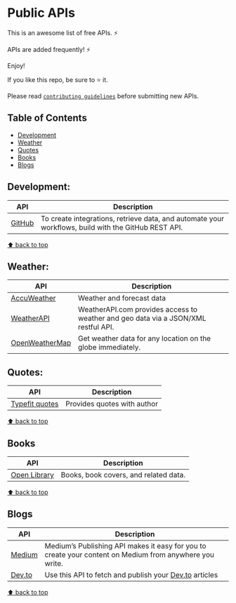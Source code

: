# Public APIs

This is an awesome list of free APIs. ⚡

APIs are added frequently! ⚡

Enjoy!

If you like this repo, be sure to ⭐ it.

Please read [`contributing guidelines`](./CONTRIBUTING.md) before submitting new APIs.

## Table of Contents

- [Development](#development)
- [Weather](#weather)
- [Quotes](#quotes)
- [Books](#books)
- [Blogs](#blogs)

## Development:

| API                                       | Description                                                                                         |
| ----------------------------------------- | --------------------------------------------------------------------------------------------------- |
| [GitHub](https://docs.github.com/en/rest) | To create integrations, retrieve data, and automate your workflows, build with the GitHub REST API. |

[⬆ back to top](#table-of-contents)

## Weather:

| API                                                   | Description                                                                        |
| ----------------------------------------------------- | ---------------------------------------------------------------------------------- |
| [AccuWeather](https://developer.accuweather.com/apis) | Weather and forecast data                                                          |
| [WeatherAPI](https://www.weatherapi.com/)             | WeatherAPI.com provides access to weather and geo data via a JSON/XML restful API. |
| [OpenWeatherMap](https://openweathermap.org/api)      | Get weather data for any location on the globe immediately.                        |

## Quotes:

| API                                           | Description                 |
| --------------------------------------------- | --------------------------- |
| [Typefit quotes](https://type.fit/api/quotes) | Provides quotes with author |

[⬆ back to top](#table-of-contents)

## Books

| API                                                    | Description                           |
| ------------------------------------------------------ | ------------------------------------- |
| [Open Library](https://openlibrary.org/developers/api) | Books, book covers, and related data. |

[⬆ back to top](#table-of-contents)

## Blogs

| API                                                 | Description                                                                                             |
| --------------------------------------------------- | ------------------------------------------------------------------------------------------------------- |
| [Medium](https://github.com/Medium/medium-api-docs) | Medium’s Publishing API makes it easy for you to create your content on Medium from anywhere you write. |
| [Dev.to](https://developers.forem.com/api)          | Use this API to fetch and publish your [Dev.to](https://dev.to) articles                                |

[⬆ back to top](#table-of-contents)